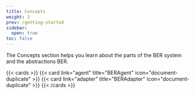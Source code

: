 ```yaml
---
title: Concepts
weight: 3
prev: /getting-started
sidebar:
  open: true
toc: false
---
```


The Concepts section helps you learn about the parts of the BER system and the abstractions BER.

<!--more-->

{{< cards >}}
  {{< card link="agent" title="BERAgent" icon="document-duplicate" >}}
  {{< card link="adapter" title="BERAdapter" icon="document-duplicate" >}}
{{< /cards >}}
